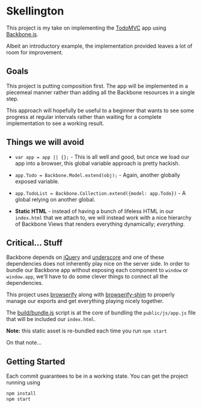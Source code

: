 Skellington
===========

This project is my take on implementing the [TodoMVC][todomvc] app using
[Backbone.js][backbone].

Albeit an introductory example, the implementation provided leaves a lot of room
for improvement.


Goals
-----

This project is putting composition first. The app will be implemented in a
piecemeal manner rather than adding all the Backbone resources in a single step.

This approach will hopefully be useful to a beginner that wants to see some
progress at regular intervals rather than waiting for a complete implementation
to see a working result.


Things we will avoid
--------------------

* `var app = app || {};` - This is all well and good, but once we load our
app into a browser, this global variable approach is pretty hackish.

* `app.Todo = Backbone.Model.extend(obj);` - Again, another globally exposed
variable.

* `app.TodoList = Backbone.Collection.extend({model: app.Todo})` - A global
relying on another global.

* **Static HTML** - instead of having a bunch of lifeless HTML in our
`index.html` that we attach to, we will instead work with a nice hierarchy of
Backbone Views that renders everything dynamically; *everything*.


Critical... Stuff
-----------------

Backbone depends on [jQuery][jquery] and [underscore][underscore] and one of
these dependencies does not inherently play nice on the server side. In order to
bundle our Backbone app without exposing each component to `window` or
`window.app`, we'll have to do some clever things to connect all the
dependencies.

This project uses [browserify][browserify] along with
[browserify-shim][browserify-shim] to properly manage our exports and get
everything playing nicely together.

The [build/bundle.js][bundle] script is at the core of bundling the
`public/js/app.js` file that will be included our `index.html`.

**Note:** this static asset is re-bundled each time you run `npm start`

On that note...


Getting Started
---------------

Each commit guarantees to be in a working state. You can get the project running
using

```sh
npm install
npm start
```


[todomvc]: http://todomvc.com
[backbone]: http://backbonejs.org
[jquery]: http://jquery.com
[underscore]: http://underscorejs.org
[browserify]: https://github.com/substack/node-browserify
[browserify-shim]: https://github.com/thlorenz/browserify-shim
[bundle]: https://github.com/smotchkkiss/skellington/blob/master/build/bundle.js
